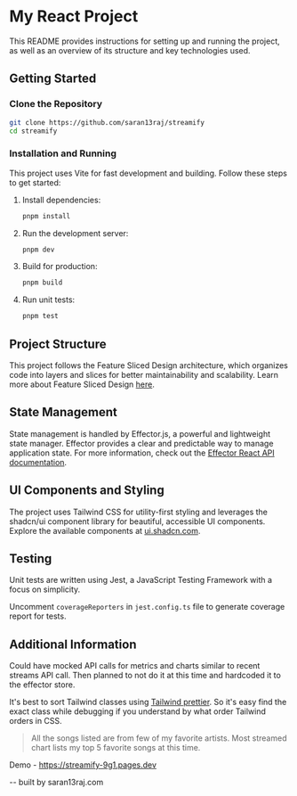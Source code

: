 # My React Project

This README provides instructions for setting up and running the project, as well as an overview of its structure and key technologies used.

## Getting Started

### Clone the Repository

```bash
git clone https://github.com/saran13raj/streamify
cd streamify
```

### Installation and Running

This project uses Vite for fast development and building. Follow these steps to get started:

1. Install dependencies:

    ```bash
    pnpm install
    ```

2. Run the development server:

    ```bash
    pnpm dev
    ```

3. Build for production:

    ```bash
    pnpm build
    ```

4. Run unit tests:
    ```bash
    pnpm test
    ```

## Project Structure

This project follows the Feature Sliced Design architecture, which organizes code into layers and slices for better maintainability and scalability. Learn more about Feature Sliced Design [here](https://feature-sliced.design/docs/get-started/overview).

## State Management

State management is handled by Effector.js, a powerful and lightweight state manager. Effector provides a clear and predictable way to manage application state. For more information, check out the [Effector React API documentation](https://effector.dev/en/api/effector-react/).

## UI Components and Styling

The project uses Tailwind CSS for utility-first styling and leverages the shadcn/ui component library for beautiful, accessible UI components. Explore the available components at [ui.shadcn.com](https://ui.shadcn.com/).

## Testing

Unit tests are written using Jest, a JavaScript Testing Framework with a focus on simplicity.

Uncomment `coverageReporters` in `jest.config.ts` file to generate coverage report for tests.

## Additional Information

Could have mocked API calls for metrics and charts similar to recent streams API call. Then planned to not do it at this time and hardcoded it to the effector store.

It's best to sort Tailwind classes using [Tailwind prettier](https://tailwindcss.com/blog/automatic-class-sorting-with-prettier). So it's easy find the exact class while debugging if you understand by what order Tailwind orders in CSS.

> All the songs listed are from few of my favorite artists. Most streamed chart lists my top 5 favorite songs at this time.

Demo - https://streamify-9g1.pages.dev

-- built by saran13raj.com
